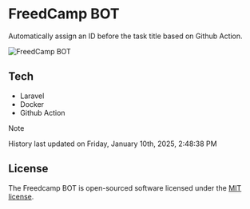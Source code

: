 # FreedCamp BOT

Automatically assign an ID before the task title based on Github Action.

![FreedCamp BOT](https://repository-images.githubusercontent.com/737932867/7d34798b-2680-471c-b089-a78a718d3d6a)

## Tech

- Laravel
- Docker
- Github Action

> [!NOTE]  
> History last updated on Friday, January 10th, 2025, 2:48:38 PM

## License

The Freedcamp BOT is open-sourced software licensed under the [MIT license](https://opensource.org/licenses/MIT).
